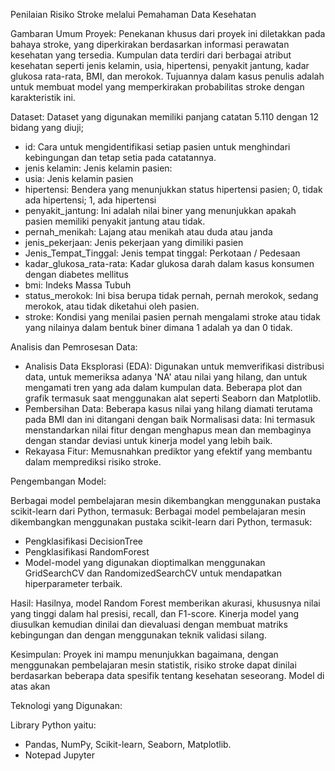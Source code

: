 Penilaian Risiko Stroke melalui Pemahaman Data Kesehatan 
 
Gambaran Umum Proyek: Penekanan khusus dari proyek ini diletakkan pada bahaya stroke, yang diperkirakan berdasarkan informasi perawatan kesehatan yang tersedia. Kumpulan data terdiri dari berbagai atribut kesehatan seperti jenis kelamin, usia, hipertensi, penyakit jantung, kadar glukosa rata-rata, BMI, dan merokok. Tujuannya dalam kasus penulis adalah untuk membuat model yang memperkirakan probabilitas stroke dengan karakteristik ini. 
 
 Dataset: Dataset yang digunakan memiliki panjang catatan 5.110 dengan 12 bidang yang diuji; 
 
- id: Cara untuk mengidentifikasi setiap pasien untuk menghindari kebingungan dan tetap setia pada catatannya. 
- jenis kelamin: Jenis kelamin pasien: 
- usia: Jenis kelamin pasien 
- hipertensi: Bendera yang menunjukkan status hipertensi pasien; 0, tidak ada hipertensi; 1, ada hipertensi 
- penyakit_jantung: Ini adalah nilai biner yang menunjukkan apakah pasien memiliki penyakit jantung atau tidak. 
- pernah_menikah: Lajang atau menikah atau duda atau janda 
- jenis_pekerjaan: Jenis pekerjaan yang dimiliki pasien 
- Jenis_Tempat_Tinggal: Jenis tempat tinggal: Perkotaan / Pedesaan 
- kadar_glukosa_rata-rata: Kadar glukosa darah dalam kasus konsumen dengan diabetes mellitus 
- bmi: Indeks Massa Tubuh 
- status_merokok: Ini bisa berupa tidak pernah, pernah merokok, sedang merokok, atau tidak diketahui oleh pasien. 
- stroke: Kondisi yang menilai pasien pernah mengalami stroke atau tidak yang nilainya dalam bentuk biner dimana 1 adalah ya dan 0 tidak. 
 
 Analisis dan Pemrosesan Data: 
 
- Analisis Data Eksplorasi (EDA): Digunakan untuk memverifikasi distribusi data, untuk memeriksa adanya 'NA' atau nilai yang hilang, dan untuk mengamati tren yang ada dalam kumpulan data. Beberapa plot dan grafik termasuk saat menggunakan alat seperti Seaborn dan Matplotlib. 
- Pembersihan Data: Beberapa kasus nilai yang hilang diamati terutama pada BMI dan ini ditangani dengan baik Normalisasi data: Ini termasuk menstandarkan nilai fitur dengan menghapus mean dan membaginya dengan standar deviasi untuk kinerja model yang lebih baik. 
- Rekayasa Fitur: Memusnahkan prediktor yang efektif yang membantu dalam memprediksi risiko stroke. 
 
 Pengembangan Model: 
 
 Berbagai model pembelajaran mesin dikembangkan menggunakan pustaka scikit-learn dari Python, termasuk: Berbagai model pembelajaran mesin dikembangkan menggunakan pustaka scikit-learn dari Python, termasuk: 
 - Pengklasifikasi DecisionTree
 - Pengklasifikasi RandomForest
 - Model-model yang digunakan dioptimalkan menggunakan GridSearchCV dan RandomizedSearchCV untuk mendapatkan hiperparameter terbaik. 
 
 Hasil: 
Hasilnya, model Random Forest memberikan akurasi, khususnya nilai yang tinggi dalam hal presisi, recall, dan F1-score. Kinerja model yang diusulkan kemudian dinilai dan dievaluasi dengan membuat matriks kebingungan dan dengan menggunakan teknik validasi silang. 
 
Kesimpulan: Proyek ini mampu menunjukkan bagaimana, dengan menggunakan pembelajaran mesin statistik, risiko stroke dapat dinilai berdasarkan beberapa data spesifik tentang kesehatan seseorang. Model di atas akan

 Teknologi yang Digunakan: 
 
 Library Python yaitu:  
- Pandas, NumPy, Scikit-learn, Seaborn, Matplotlib. 
- Notepad Jupyter 

